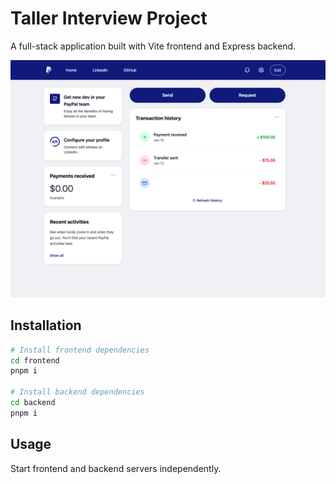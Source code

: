 # Taller Interview Project

A full-stack application built with Vite frontend and Express backend.

![Project Screenshot](project.png)

## Installation

```bash
# Install frontend dependencies
cd frontend
pnpm i

# Install backend dependencies  
cd backend
pnpm i
```

## Usage

Start frontend and backend servers independently.